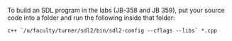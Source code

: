 To build an SDL program in the labs (JB-358 and JB 359),
put your source code into a folder and run the following 
inside that folder:

~~~
c++ `/u/faculty/turner/sdl2/bin/sdl2-config --cflags --libs` *.cpp
~~~

